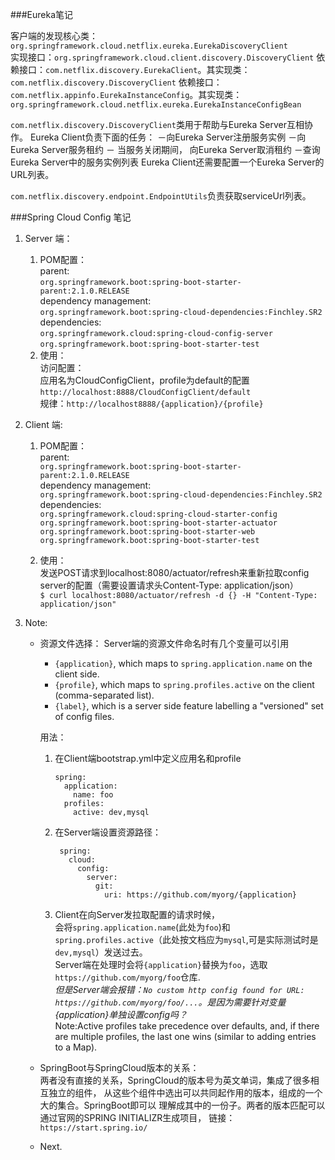 ###Eureka笔记

客户端的发现核心类：
`org.springframework.cloud.netflix.eureka.EurekaDiscoveryClient`  
实现接口：`org.springframework.cloud.client.discovery.DiscoveryClient`
依赖接口：`com.netflix.discovery.EurekaClient`。其实现类：`com.netflix.discovery.DiscoveryClient`
依赖接口：`com.netflix.appinfo.EurekaInstanceConfig`。其实现类：`org.springframework.cloud.netflix.eureka.EurekaInstanceConfigBean`

`com.netflix.discovery.DiscoveryClient`类用于帮助与Eureka Server互相协作。
Eureka Client负责下面的任务：
－向Eureka Server注册服务实例
－向Eureka Server服务租约
－ 当服务关闭期间， 向Eureka Server取消租约
－查询Eureka Server中的服务实例列表
Eureka Client还需要配置一个Eureka Server的URL列表。

`com.netflix.discovery.endpoint.EndpointUtils`负责获取serviceUrl列表。

###Spring Cloud Config 笔记

1. Server 端：  
   1. POM配置：  
   parent:  
   `org.springframework.boot:spring-boot-starter-parent:2.1.0.RELEASE`  
   dependency management:  
   `org.springframework.boot:spring-cloud-dependencies:Finchley.SR2`  
   dependencies:  
   `org.springframework.cloud:spring-cloud-config-server`  
   `org.springframework.boot:spring-boot-starter-test`
   2. 使用：  
   访问配置：  
   应用名为CloudConfigClient，profile为default的配置`http://localhost:8888/CloudConfigClient/default`  
   规律：`http://localhost8888/{application}/{profile}`  
   
2. Client 端:  
   1. POM配置：  
   parent:  
   `org.springframework.boot:spring-boot-starter-parent:2.1.0.RELEASE`  
   dependency management:  
   `org.springframework.boot:spring-cloud-dependencies:Finchley.SR2`  
   dependencies:  
   `org.springframework.cloud:spring-cloud-starter-config`    
   `org.springframework.boot:spring-boot-starter-actuator`  
   `org.springframework.boot:spring-boot-starter-web`  
   `org.springframework.boot:spring-boot-starter-test`
   
   2. 使用：  
   发送POST请求到localhost:8080/actuator/refresh来重新拉取config server的配置（需要设置请求头Content-Type: application/json）  
   `$ curl localhost:8080/actuator/refresh -d {} -H "Content-Type: application/json"`  

3. Note:  
   + 资源文件选择：
   Server端的资源文件命名时有几个变量可以引用                    
     + `{application}`, which maps to `spring.application.name` on the client side.
     + `{profile}`, which maps to `spring.profiles.active` on the client (comma-separated list).
     + `{label}`, which is a server side feature labelling a "versioned" set of config files.

     用法：
     1. 在Client端bootstrap.yml中定义应用名和profile
     
            spring:
              application:
                name: foo
              profiles:
                active: dev,mysql
     2. 在Server端设置资源路径：
             
             spring:
               cloud:
                 config:
                   server:
                     git:
                       uri: https://github.com/myorg/{application}
     3. Client在向Server发拉取配置的请求时候，  
     会将`spring.application.name`(此处为`foo`)和`spring.profiles.active`（此处按文档应为`mysql`,可是实际测试时是`dev,mysql`）发送过去。  
     Server端在处理时会将`{application}`替换为`foo`，选取`https://github.com/myorg/foo`仓库.  
     *但是Server端会报错：`No custom http config found for URL: https://github.com/myorg/foo/...`。是因为需要针对变量{application}单独设置config吗？*  
     Note:Active profiles take precedence over defaults, and, if there are multiple profiles, the last one wins (similar to adding entries to a Map).  
     
   + SpringBoot与SpringCloud版本的关系：  
   两者没有直接的关系，SpringCloud的版本号为英文单词，集成了很多相互独立的组件，
   从这些个组件中选出可以共同起作用的版本，组成的一个大的集合。SpringBoot即可以
   理解成其中的一份子。两者的版本匹配可以通过官网的SPRING INITIALIZR生成项目，
   链接：`https://start.spring.io/`  
   + Next.
